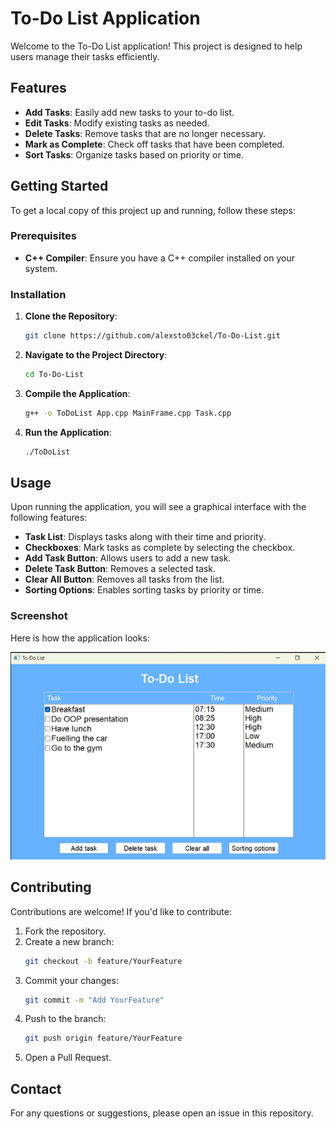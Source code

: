 # To-Do List Application

Welcome to the To-Do List application! This project is designed to help users manage their tasks efficiently.

## Features

- **Add Tasks**: Easily add new tasks to your to-do list.
- **Edit Tasks**: Modify existing tasks as needed.
- **Delete Tasks**: Remove tasks that are no longer necessary.
- **Mark as Complete**: Check off tasks that have been completed.
- **Sort Tasks**: Organize tasks based on priority or time.

## Getting Started

To get a local copy of this project up and running, follow these steps:

### Prerequisites

- **C++ Compiler**: Ensure you have a C++ compiler installed on your system.

### Installation

1. **Clone the Repository**:
   ```bash
   git clone https://github.com/alexsto03ckel/To-Do-List.git
   ```
2. **Navigate to the Project Directory**:
   ```bash
   cd To-Do-List
   ```
3. **Compile the Application**:
   ```bash
   g++ -o ToDoList App.cpp MainFrame.cpp Task.cpp
   ```
4. **Run the Application**:
   ```bash
   ./ToDoList
   ```

## Usage

Upon running the application, you will see a graphical interface with the following features:

- **Task List**: Displays tasks along with their time and priority.
- **Checkboxes**: Mark tasks as complete by selecting the checkbox.
- **Add Task Button**: Allows users to add a new task.
- **Delete Task Button**: Removes a selected task.
- **Clear All Button**: Removes all tasks from the list.
- **Sorting Options**: Enables sorting tasks by priority or time.

### Screenshot

Here is how the application looks:

![To-Do List GUI](image.png)

## Contributing

Contributions are welcome! If you'd like to contribute:

1. Fork the repository.
2. Create a new branch:
   ```bash
   git checkout -b feature/YourFeature
   ```
3. Commit your changes:
   ```bash
   git commit -m "Add YourFeature"
   ```
4. Push to the branch:
   ```bash
   git push origin feature/YourFeature
   ```
5. Open a Pull Request.

## Contact

For any questions or suggestions, please open an issue in this repository.

